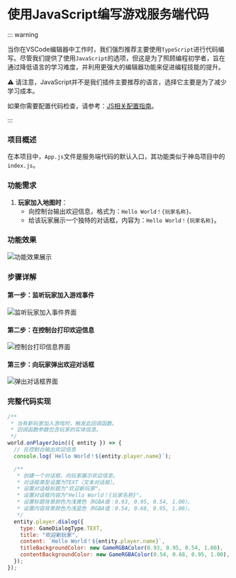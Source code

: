 # 使用JavaScript编写游戏服务端代码


::: warning

当你在VSCode编辑器中工作时，我们强烈推荐主要使用`TypeScript`进行代码编写。尽管我们提供了使用`JavaScript`的选项，但这是为了照顾编程初学者，旨在通过降低语言的学习难度，并利用更强大的编辑器功能来促进编程技能的提升。

⚠️ 请注意，JavaScript并不是我们插件主要推荐的语言，选择它主要是为了减少学习成本。

如果你需要配置代码检查，请参考：[JS相关配置指南](/bestPractices/allowJs)。

:::

### 项目概述

在本项目中，`App.js`文件是服务端代码的默认入口，其功能类似于神岛项目中的`index.js`。

### 功能需求

1. **玩家加入地图时**：
   - 向控制台输出欢迎信息，格式为：`Hello World！{玩家名称}。`
   - 给该玩家展示一个独特的对话框，内容为：`Hello World！{玩家名称}`。

### 功能效果

![功能效果展示](/QQ20241025-105839.png)

### 步骤详解

#### 第一步：监听玩家加入游戏事件

![监听玩家加入事件界面](/QQ20241025-105932.png)

#### 第二步：在控制台打印欢迎信息

![控制台打印信息界面](/QQ20241025-110039.png)

#### 第三步：向玩家弹出欢迎对话框

![弹出对话框界面](/QQ20241025-110125.png)

### 完整代码实现

```javascript
/**
 * 当有新玩家加入游戏时，触发此回调函数。
 * 回调函数参数包含玩家的实体信息。
 */
world.onPlayerJoin(({ entity }) => {
  // 在控制台输出欢迎信息
  console.log(`Hello World！${entity.player.name}`);

  /**
   * 创建一个对话框，向玩家展示欢迎信息。
   * 对话框类型设置为TEXT（文本对话框）。
   * 设置对话框标题为"欢迎新玩家"。
   * 设置对话框内容为"Hello World！{玩家名称}"。
   * 设置标题背景颜色为浅黄色（RGBA值：0.93, 0.95, 0.54, 1.00）。
   * 设置内容背景颜色为浅蓝色（RGBA值：0.54, 0.68, 0.95, 1.00）。
   */
  entity.player.dialog({
    type: GameDialogType.TEXT,
    title: "欢迎新玩家",
    content: `Hello World！${entity.player.name}`,
    titleBackgroundColor: new GameRGBAColor(0.93, 0.95, 0.54, 1.00),
    contentBackgroundColor: new GameRGBAColor(0.54, 0.68, 0.95, 1.00),
  });
});
```
